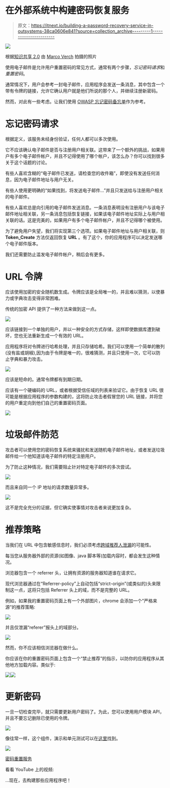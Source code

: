 # 在外部系统中构建密码恢复服务

> 原文：<https://itnext.io/building-a-password-recovery-service-in-outsystems-38ca0606e841?source=collection_archive---------1----------------------->

![](img/82892b64b3c2dbd0ff930747fea873ff.png)

根据[知识共享 2.0](https://creativecommons.org/licenses/by/2.0/) 由 [Marco Verch](https://linktr.ee/wuestenigel) 拍摄的照片

使用电子邮件是允许用户重置密码的常见方式，通常有两个步骤，*忘记密码请求*和*重置密码*。

通常情况下，用户会参考一封电子邮件，应用程序会发送一条消息，其中包含一个带有令牌的链接，允许它确认用户就是他们所说的那个人，并继续注册新密码。

然而，对此有一些考虑。让我们使用 [OWASP 忘记密码备忘单](https://cheatsheetseries.owasp.org/cheatsheets/Forgot_Password_Cheat_Sheet.html#offline-methods)作为参考。

# 忘记密码请求

根据定义，该服务未经身份验证，任何人都可以多次使用。

它不应该确认电子邮件是否与注册用户相关联。这带来了一个额外的挑战，如果用户有多个电子邮件帐户，并且不记得使用了哪个帐户，该怎么办？你可以找到很多关于这个话题的讨论。

有些人喜欢含糊的“电子邮件已发送，请检查您的收件箱”，即使没有发送任何消息，因为电子邮件地址与用户无关。

有些人使用更明确的“如果找到，将发送电子邮件…”并且只发送给与注册用户相关的电子邮件。

有些人喜欢总是向引用的电子邮件发送消息。一条消息表明没有注册用户与该电子邮件地址相关联，另一条消息包括恢复链接，如果该电子邮件地址实际上与用户相关联的话。这是完美的，如果用户有多个电子邮件帐户，并且不记得哪个被使用。

为了避免用户失望，我们将实现第三个选项。如果电子邮件地址与用户相关联，则 **Token_Create** 方法仅返回恢复 **URL** 。有了这个，你的应用程序可以决定发送哪个电子邮件版本。

我们还需要防止滥发电子邮件帐户，稍后会有更多。

# URL 令牌

应该使用加密的安全随机数生成。令牌应该是全局唯一的，并且难以猜测，以使暴力或字典攻击变得非常困难。

传统的加密 API 提供了一种方法来做到这一点。

![](img/733b10354a50c626afb110f2ef203131.png)

应该链接到一个单独的用户，并以一种安全的方式存储，这样即使数据库遭到破坏，您也无法重新生成一个有效的 URL。

应用程序将对令牌进行哈希处理，并且只存储哈希。我们可以使用一个简单的散列(没有盐或胡椒),因为由于令牌是唯一的，很难猜测，并且只使用一次，它可以防止字典和暴力攻击。

![](img/473dd91330bcedc51e79f699ad8362e7.png)

应该是短命的。通常令牌都有到期日期。

应该有一个硬编码的 URL，或者根据受信任域的列表来验证它。由于恢复 URL 很可能是根据应用程序的参数构建的，这将防止攻击者假冒您的 URL 链接，并将您的用户重定向到他们自己的重置密码页面。

![](img/e52af418f0047414410fb0971531272d.png)

# 垃圾邮件防范

攻击者可以使用您的密码恢复系统来骚扰和发送随机电子邮件地址，或者发送垃圾邮件给一个他知道该电子邮件的特定注册用户。

为了防止这种情况，我们需要阻止针对特定电子邮件的多次尝试。

![](img/b293b2aa9c6c5115cb4f11203eae40a1.png)

而且来自同一个 IP 地址的请求数量异常多。

![](img/ed1f2cf08f273062ddaa9bbb90c15587.png)

这不是完全充分的证据，但它确实使事情对攻击者来说更加复杂。

# 推荐策略

当我们在 URL 中包含敏感信息时，我们必须考虑[跨域推荐人泄漏](https://portswigger.net/kb/issues/00500400_cross-domain-referer-leakage)的可能性。

每当您从服务器外部的资源(如图像、java 脚本等)加载内容时，都会发生这种情况。

浏览器包含一个 referrer 头，让拥有资源的服务器知道谁在请求它。

现代浏览器通过在“Referrer-policy”上自动包括“strict-origin”(或类似的)头来限制这一点，这将只包括 Referrer 头上的域，而不是完整的 URL。

例如，如果我的重置密码页面上有一个外部图片，chrome 会添加一个“严格来源”的推荐策略:

![](img/b099f87b65a1b31f21bcd7fcc573b950.png)

并且仅泄漏“referer”报头上的域部分。

![](img/0bb6941ef4ab16b9381e92496de63b0e.png)

然而，你不应该相信浏览器在做什么。

你应该在你的重置密码页面上包含一个“禁止推荐”的指示，以防你的应用程序从其他地方加载内容。类似于:

![](img/fb986e374d1304ef07ac17d69c9a48be.png)![](img/636e55672958c778391891b7de7100ec.png)

# 更新密码

一旦一切检查完毕，就只需要更新用户密码了。为此，您可以使用用户模块 API，并且不要忘记删除已使用的令牌。

![](img/879a27dd9ff59da20ddea946a62d0147.png)

像往常一样，这个组件，演示和单元测试可以在[这里](https://www.outsystems.com/forge/component-overview/12355/password-reset-service)找到。

![](img/6b44b1d3c4b7b1666e47d962773f51a1.png)

[密码重置服务](https://www.outsystems.com/forge/component-overview/12355/password-reset-service)

看看 YouTube 上的视频:

…现在，去构建那些应用程序吧！